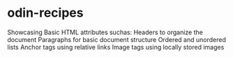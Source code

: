 # odin-recipes
Showcasing Basic HTML attributes suchas:
Headers to organize the document
Paragraphs for basic document structure
Ordered and unordered lists
Anchor tags using relative links
Image tags using locally stored images
